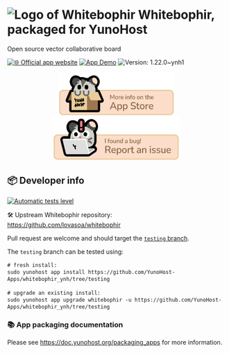 <!--
N.B.: This README was automatically generated by <https://github.com/YunoHost/apps_tools/blob/main/readme_generator>
It shall NOT be edited by hand.
-->

<h1>
  <img src="https://raw.githubusercontent.com/YunoHost/apps/master/logos/whitebophir.png" width="32px" alt="Logo of Whitebophir">
  Whitebophir, packaged for YunoHost
</h1>

Open source vector collaborative board

[![🌐 Official app website](https://img.shields.io/badge/Official_app_website-darkgreen?style=for-the-badge)](https://wbo.ophir.dev/)
[![App Demo](https://img.shields.io/badge/App_Demo-blue?style=for-the-badge)](wbo.ophir.dev)
![Version: 1.22.0~ynh1](https://img.shields.io/badge/Version-1.22.0~ynh1-rgba(0,150,0,1)?style=for-the-badge)

<div align="center">
<a href="https://apps.yunohost.org/app/whitebophir"><img height="100px" src="https://github.com/YunoHost/yunohost-artwork/raw/refs/heads/main/badges/neopossum-badges/badge_more_info_on_the_appstore.svg"/></a>
<a href="https://github.com/YunoHost-Apps/whitebophir_ynh/issues"><img height="100px" src="https://github.com/YunoHost/yunohost-artwork/raw/refs/heads/main/badges/neopossum-badges/badge_report_an_issue.svg"/></a>
</div>

## 📦 Developer info

[![Automatic tests level](https://apps.yunohost.org/badge/cilevel/whitebophir)](https://ci-apps.yunohost.org/ci/apps/whitebophir/)

🛠️ Upstream Whitebophir repository: <https://github.com/lovasoa/whitebophir>

Pull request are welcome and should target the [`testing` branch](https://github.com/YunoHost-Apps/whitebophir_ynh/tree/testing).

The `testing` branch can be tested using:
```
# fresh install:
sudo yunohost app install https://github.com/YunoHost-Apps/whitebophir_ynh/tree/testing

# upgrade an existing install:
sudo yunohost app upgrade whitebophir -u https://github.com/YunoHost-Apps/whitebophir_ynh/tree/testing
```

### 📚 App packaging documentation

Please see <https://doc.yunohost.org/packaging_apps> for more information.